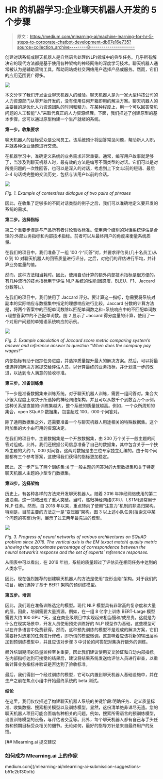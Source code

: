 # HR 的机器学习:企业聊天机器人开发的 5 个步骤

> 原文：<https://medium.com/mlearning-ai/machine-learning-for-hr-5-steps-to-corporate-chatbot-development-db67e16e735?source=collection_archive---------8----------------------->

创建对话系统或聊天机器人是自然语言处理(NLP)领域中的典型任务。几乎所有解决它的现代方法都是基于使用各种架构的神经网络的深度学习技术。聊天机器人通常被认为是辅助营销工具，帮助网站或社交网络用户选择产品或服务。然而，它们的应用范围要广得多。

![](img/11bc27f4aba46bad1c3a3417a89d8e0d.png)

本文分享了我们开发企业聊天机器人的经验。聊天机器人是为一家大型科技公司的人力资源部门从零开始开发的，没有使用任何开箱即用的解决方案。聊天机器人的主要目的是优化人力资源团队的时间和精力，在某种程度上，用一个可以回答常见问题的人工智能“人”来取代真正的人力资源经理。下面，我们描述了创建原型的基本步骤，您可以通过原型构建一个生产就绪的系统。

**第一步。收集要求**

聊天机器人的目标受众是公司员工。该系统预计将回答常见问题，帮助新人入职，并就各种企业话题进行交流。

在机器学习中，准确定义系统的业务需求非常重要。通常，编写用户故事就足够了，当涉及到聊天机器人时，最有效的方法是编写不同类型的对话。它们可以是对所提问题的一次性回答，也可以是深入的对话，考虑到上下文:以前的短语、最后 3-4 句话或完整的交流历史，包括与该用户以前的会话。

![](img/5381cc7aa925d4113bb6fe869c8cb595.png)

*Fig. 1\. Example of contextless dialogue of two pairs of phrases*

因此，在收集了足够多的不同对话类型的例子之后，我们可以准确地定义要开发的系统的需求。

**第二步。选择指标**

第二个重要步骤是与产品所有者讨论验收标准。使用两个级别的对话系统评估是合理的:外部业务指标和内部技术指标。前者可以从最终用户的角度来衡量系统质量。

在我们的项目中，我们准备了一组 100 个“问答”对，并要求评估员(几十名员工)从 0 到 10 对聊天机器人的回答质量进行评分。之后，对他们的评估进行平均，并计算业务度量的值。

然而，这种方法相当耗时。因此，使用自动计算的额外内部技术指标是很方便的。有几种流行的技术指标用于评估 NLP 系统的性能(困惑度、BLEU、F1、Jaccard 分数等)。).

在我们的项目中，我们使用了 Jaccard 评分。要计算这一指标，您需要将系统对副本的实际响应与数据集中指定的理想响应进行比较。Jaccard 分数的计算方法是，将两个答案中的匹配单词数除以匹配单词数之和+系统响应中的不匹配单词数+理想答案中的不匹配单词数。图 2 显示了 Jaccard 得分度量的计算，使用了一个对用户问题的单短语系统响应的示例。

![](img/809c8a36eebfc0a0036005860eb728dc.png)

*Fig. 2\. Example calculation of Jaccard score metric comparing system’s answer and reference answer to question “When does the company pay wages?”*

内部指标有助于跟踪任务进度，并选择质量提升最大的解决方案。然后，可以将最佳选择的解决方案提交给评估人员，以计算最终的业务指标，并计划进一步的改进，以达到令人满意的验收标准。

**第三步。准备训练集**

下一步是准备数据集来训练系统。对于聊天机器人训练，需要一组问答对。集合大小很大程度上取决于所选择的神经网络架构，并且可以从数千个到数百万个示例。这种关系是直接的:训练集越大，整个系统的质量就越高。例如，一个众所周知的集合，open SQuAD 数据集，包含超过 100，000 个问答对。

除了通用数据集之外，还需要准备一个与聊天机器人用途相关的特殊数据集。这个附加集的大小由可用的资源决定。

在我们的项目中，主要数据集是一个开放数据集，由 200 万个关于一般主题的问答对组成。此外，我们还根据公司信息准备了自己的数据集，其中包含关于一个狭窄主题的大约 1，000 对问答。这两对数据是由三位专家独立汇编的。由于每个问题都有三个参考答案，这使得我们获得的指标更加稳定。

因此，这一步产生了两个训练集:关于一般主题的问答对的大型数据集和关于特定聊天机器人主题的小型专门数据集。

**第四步。选择架构**

历史上，有各种各样的方法来开发聊天机器人。随着 2016 年神经网络使用的第二波浪潮，这一领域出现了重大突破。当时，递归神经网络(GRU，LSTM)通常用于 NLP 任务。然而，自 2018 年以来，重点转向了使用“注意力”机制的非递归架构。特别是，目前主要的方法之一是“变压器”架构。图 3 以上述小队任务(搜索文中某个问题的答案)为例，展示了过去两年最先进的模型。

![](img/3e169b66cceba680c43cbcaa40d6b627.png)

*Fig. 3\. Progress of neural networks of various architectures on SQuAD problem since 2018\. The vertical axis is the EM (exact match) quality metric showing the approximate percentage of correspondence between the neural network’s response and the set of experts’ reference responses.*

从图表中可以看出，在 2019 年初，系统的质量超过了评估员在相同任务中达到的人类水平。

因此，现在强烈推荐的创建聊天机器人的方法是使用“变形金刚”架构。对于我们的项目，我们选择了基于 BERT 架构的预训练模型。

**第五步。培训**

因此，我们现在准备训练选定的模型。现代 NLP 模型具有非常高的复杂度和大量的层。因此，培训需要大量资源。例如，在一组 8 亿字上训练 BERT-Large 模型需要大约 100 GPU *天，这在商业级项目中实现起来相当慢和/或昂贵。这就是为什么在现实场景中，开发人员使用预先训练好的 NLP 模型作为基础，这些模型可以在许多语言中免费获得。然而，这种预先训练的模型不是现成的解决方案，它们需要针对选定的任务进行修改，即所谓的模型微调。这意味着应该将新的输出层添加到预训练模型中，并且应该对步骤 3 中讨论的问答配对集执行额外的训练。

额外培训期间的质量监控至关重要，因此我们建议使用交叉验证和自动内部指标。在内部指标达到可接受的结果后，建议将结果系统发送给评估人员进行审查，以重新计算业务指标并验证是否达到了验收标准。

最后，我们得到一个经过训练的模型，它可以内置到聊天机器人基础设施中，并在生产之前在焦点小组中开始最终系统的 beta 测试。

**结论**

在这里，我们仅仅描述了构建聊天机器人系统的关键阶段:明确任务、定义质量标准、收集数据、搜索相关模型以及训练模型。显然，这份清单绝非详尽无遗。您的聊天机器人项目可能会面临各种相关的问题，例如，搜索所需语言的预训练模型，设置训练模型的设备，与评估者交互等。此外，每个聊天机器人都有自己与手头任务和预期目标受众相关的细节。无论如何，最好的指导方针是来自最终用户的反馈。

[](/mlearning-ai/mlearning-ai-submission-suggestions-b51e2b130bfb) [## Mlearning.ai 提交建议

### 如何成为 Mlearning.ai 上的作家

medium.com](/mlearning-ai/mlearning-ai-submission-suggestions-b51e2b130bfb)